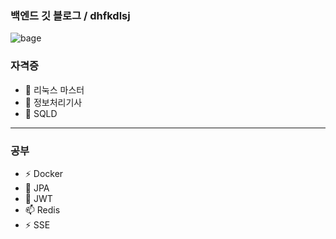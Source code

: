 ### 백엔드 깃 블로그 /  dhfkdlsj

![bage](https://img.shields.io/badge/공부-blue)

### 자격증
- 🔭 리눅스 마스터
- 🌱 정보처리기사 
- 👯 SQLD
---
### 공부
- ⚡ Docker
- 🤔 JPA
- 💬 JWT
- 📫 Redis
- ⚡ SSE
